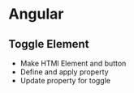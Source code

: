 # Angular

## Toggle Element

- Make HTMl Element and button
- Define and apply property
- Update property for toggle
